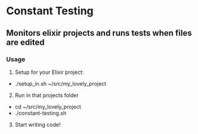 # Constant Testing
## Monitors elixir projects and runs tests when files are edited

### Usage
1. Setup for your Elixir project:
  * ./setup_in.sh ~/src/my_lovely_project

2. Run in that projects folder
  * cd ~/src/my_lovely_project
  * ./constant-testing.sh

3. Start writing code!
